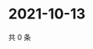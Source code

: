 # 2021-10-13

共 0 条

<!-- BEGIN WEIBO -->
<!-- 最后更新时间 Wed Oct 13 2021 12:14:18 GMT+0800 (China Standard Time) -->

<!-- END WEIBO -->
